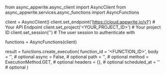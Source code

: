 from async_appwrite.async_client import AsyncClient
from async_appwrite.services.async_functions import AsyncFunctions


client = AsyncClient()
client.set_endpoint('https://cloud.appwrite.io/v1') # Your API Endpoint
client.set_project('<YOUR_PROJECT_ID>') # Your project ID
client.set_session('') # The user session to authenticate with

functions = AsyncFunctions(client)

result = functions.create_execution(
    function_id = '<FUNCTION_ID>',
    body = '<BODY>', # optional
    async = False, # optional
    path = '<PATH>', # optional
    method = ExecutionMethod.GET, # optional
    headers = {}, # optional
    scheduled_at = '' # optional
)
